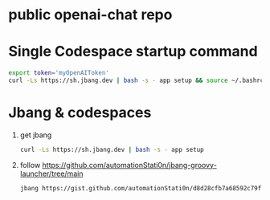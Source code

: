 # public openai-chat repo

# Single Codespace startup command
```bash
export token='myOpenAIToken'
curl -Ls https://sh.jbang.dev | bash -s - app setup && source ~/.bashrc && git clone https://github.com/automationStati0n/openai-groovy-yaml-chat && cd openai-groovy-yaml-chat && jbang jbang_main_v2_JAVA11.java openai-chat-yaml.groovy $token
```

# Jbang & codespaces
1. get jbang  
   ```bash
   curl -Ls https://sh.jbang.dev | bash -s - app setup
   ```
2. follow https://github.com/automationStati0n/jbang-groovy-launcher/tree/main  
   ```bash
   jbang https://gist.github.com/automationStati0n/d8d28cfb7a68592c79fd052419597e04 openai-chat-yaml.groovy $token
   ```
